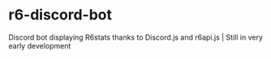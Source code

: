 # r6-discord-bot
Discord bot displaying R6stats thanks to Discord.js and r6api.js | Still in very early development
